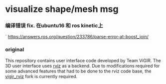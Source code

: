 # visualize shape/mesh msg

### 编译错误 fix. 在ubuntu16 和 ros kinetic上
` https://answers.ros.org/question/233786/parse-error-at-boost_join/



### original
This repository contains user interface code developed by Team ViGIR. The 3D user
interface uses [rviz](https://github.com/ros-visualization/rviz) as a
backend. Due to modifications required for some advanced features that had to be done
to the rviz code base, the [vigir_rviz](https://github.com/team-vigir/vigir_rviz)
fork is currently required.

